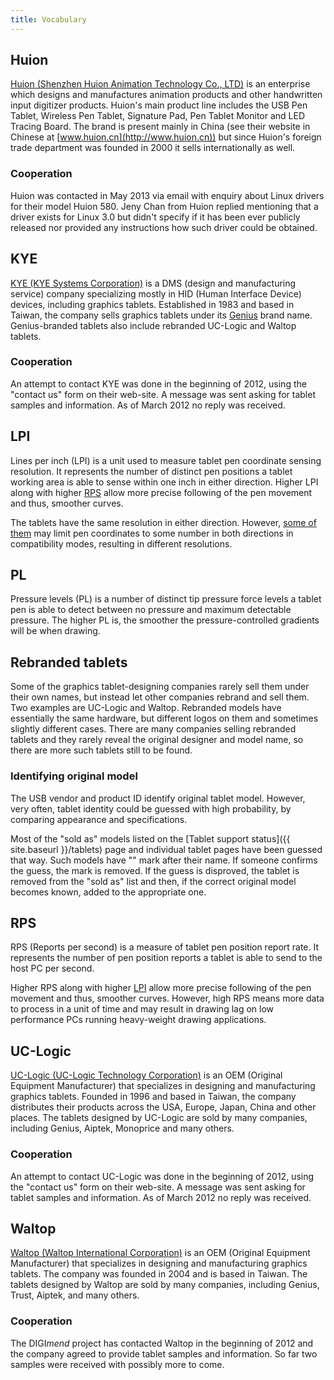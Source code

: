 ```yaml
---
title: Vocabulary
---
```


Huion
-----

[Huion (Shenzhen Huion Animation Technology Co.,
LTD)](http://www.huion-tablet.com) is an enterprise which designs and
manufactures animation products and other handwritten input digitizer
products. Huion's main product line includes the USB Pen Tablet,
Wireless Pen Tablet, Signature Pad, Pen Tablet Monitor and LED Tracing
Board. The brand is present mainly in China (see their website in
Chinese at [www.huion.cn](http://www.huion.cn)) but since Huion's
foreign trade department was founded in 2000 it sells internationally as
well.

### Cooperation

Huion was contacted in May 2013 via email with enquiry about Linux
drivers for their model Huion 580. Jeny Chan from Huion replied
mentioning that a driver exists for Linux 3.0 but didn't specify if it
has been ever publicly released nor provided any instructions how such
driver could be obtained.

KYE
---

[KYE (KYE Systems Corporation)](http://www.kyecom.com/) is a DMS (design and
manufacturing service) company specializing mostly in HID (Human
Interface Device) devices, including graphics tablets. Established in
1983 and based in Taiwan, the company sells graphics tablets under its
[Genius](http://www.geniusnet.com/) brand name. Genius-branded tablets
also include rebranded UC-Logic and Waltop tablets.

### Cooperation

An attempt to contact KYE was done in the beginning of 2012, using the
"contact us" form on their web-site. A message was sent asking for
tablet samples and information. As of March 2012 no reply was received.

LPI
---

Lines per inch (LPI) is a unit used to measure tablet pen coordinate
sensing resolution. It represents the number of distinct pen positions a
tablet working area is able to sense within one inch in either
direction. Higher LPI along with higher [RPS](#rps) allow more
precise following of the pen movement and thus, smoother curves.

The tablets have the same resolution in either direction. However, [some
of them](/tablets "Waltop Media Tablet 14.1") may limit pen coordinates
to some number in both directions in compatibility modes, resulting in
different resolutions.

PL
--

Pressure levels (PL) is a number of distinct tip pressure force levels a
tablet pen is able to detect between no pressure and maximum detectable
pressure. The higher PL is, the smoother the pressure-controlled
gradients will be when drawing.

Rebranded tablets
-----------------

Some of the graphics tablet-designing companies rarely sell them under
their own names, but instead let other companies rebrand and sell them.
Two examples are UC-Logic and
Waltop. Rebranded models have essentially the same
hardware, but different logos on them and sometimes slightly different
cases. There are many companies selling rebranded tablets and they
rarely reveal the original designer and model name, so there are more
such tablets still to be found.

### Identifying original model

The USB vendor and product ID identify original tablet model. However,
very often, tablet identity could be guessed with high probability, by
comparing appearance and specifications.

Most of the "sold as" models listed on the [Tablet support
status]({{ site.baseurl }}/tablets) page and individual tablet
pages have been guessed that way. Such models have "" mark after their
name. If someone confirms the guess, the mark is removed. If the guess
is disproved, the tablet is removed from the "sold as" list and then, if
the correct original model becomes known, added to the appropriate one.

RPS
---

RPS (Reports per second) is a measure of tablet pen position report
rate. It represents the number of pen position reports a tablet is able
to send to the host PC per second.

Higher RPS along with higher [LPI](#lpi) allow more precise
following of the pen movement and thus, smoother curves. However, high
RPS means more data to process in a unit of time and may result in
drawing lag on low performance PCs running heavy-weight drawing
applications.

UC-Logic
--------

[UC-Logic (UC-Logic Technology Corporation)](http://www.uc-logic.com/) is an OEM
(Original Equipment Manufacturer) that specializes in designing and
manufacturing graphics tablets. Founded in 1996 and based in Taiwan, the
company distributes their products across the USA, Europe, Japan, China
and other places. The tablets designed by UC-Logic are sold by many
companies, including Genius, Aiptek, Monoprice and many others.

### Cooperation

An attempt to contact UC-Logic was done in the beginning of 2012, using
the "contact us" form on their web-site. A message was sent asking for
tablet samples and information. As of March 2012 no reply was received.

Waltop
------

[Waltop (Waltop International Corporation)](http://www.waltop.com/) is an OEM
(Original Equipment Manufacturer) that specializes in designing and
manufacturing graphics tablets. The company was founded in 2004 and is
based in Taiwan. The tablets designed by Waltop are sold by many
companies, including Genius, Trust, Aiptek, and many others.

### Cooperation

The DIGI*mend* project has contacted Waltop in the beginning of 2012 and
the company agreed to provide tablet samples and information. So far two
samples were received with possibly more to come.
